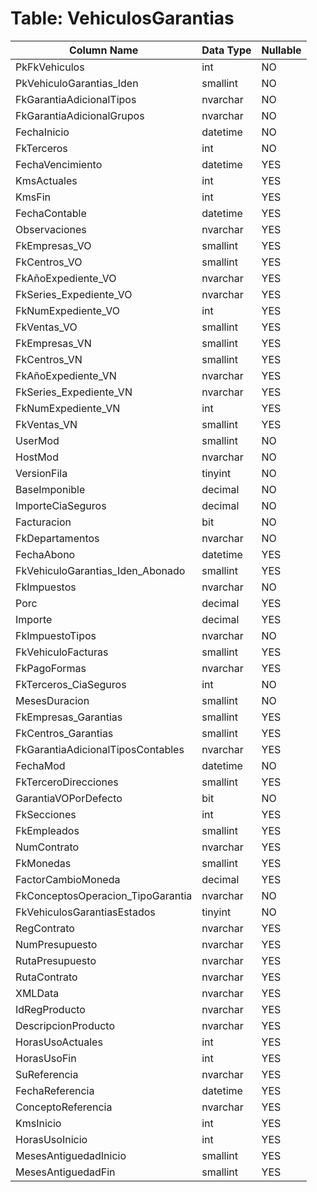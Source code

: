 # Table: VehiculosGarantias

| Column Name | Data Type | Nullable |
|-------------|-----------|----------|
| PkFkVehiculos | int | NO |
| PkVehiculoGarantias_Iden | smallint | NO |
| FkGarantiaAdicionalTipos | nvarchar | NO |
| FkGarantiaAdicionalGrupos | nvarchar | NO |
| FechaInicio | datetime | NO |
| FkTerceros | int | NO |
| FechaVencimiento | datetime | YES |
| KmsActuales | int | YES |
| KmsFin | int | YES |
| FechaContable | datetime | YES |
| Observaciones | nvarchar | YES |
| FkEmpresas_VO | smallint | YES |
| FkCentros_VO | smallint | YES |
| FkAñoExpediente_VO | nvarchar | YES |
| FkSeries_Expediente_VO | nvarchar | YES |
| FkNumExpediente_VO | int | YES |
| FkVentas_VO | smallint | YES |
| FkEmpresas_VN | smallint | YES |
| FkCentros_VN | smallint | YES |
| FkAñoExpediente_VN | nvarchar | YES |
| FkSeries_Expediente_VN | nvarchar | YES |
| FkNumExpediente_VN | int | YES |
| FkVentas_VN | smallint | YES |
| UserMod | smallint | NO |
| HostMod | nvarchar | NO |
| VersionFila | tinyint | NO |
| BaseImponible | decimal | NO |
| ImporteCiaSeguros | decimal | NO |
| Facturacion | bit | NO |
| FkDepartamentos | nvarchar | NO |
| FechaAbono | datetime | YES |
| FkVehiculoGarantias_Iden_Abonado | smallint | YES |
| FkImpuestos | nvarchar | NO |
| Porc | decimal | YES |
| Importe | decimal | YES |
| FkImpuestoTipos | nvarchar | NO |
| FkVehiculoFacturas | smallint | YES |
| FkPagoFormas | nvarchar | YES |
| FkTerceros_CiaSeguros | int | NO |
| MesesDuracion | smallint | NO |
| FkEmpresas_Garantias | smallint | YES |
| FkCentros_Garantias | smallint | YES |
| FkGarantiaAdicionalTiposContables | nvarchar | YES |
| FechaMod | datetime | NO |
| FkTerceroDirecciones | smallint | YES |
| GarantiaVOPorDefecto | bit | NO |
| FkSecciones | int | YES |
| FkEmpleados | smallint | YES |
| NumContrato | nvarchar | YES |
| FkMonedas | smallint | YES |
| FactorCambioMoneda | decimal | YES |
| FkConceptosOperacion_TipoGarantia | nvarchar | NO |
| FkVehiculosGarantiasEstados | tinyint | NO |
| RegContrato | nvarchar | YES |
| NumPresupuesto | nvarchar | YES |
| RutaPresupuesto | nvarchar | YES |
| RutaContrato | nvarchar | YES |
| XMLData | nvarchar | YES |
| IdRegProducto | nvarchar | YES |
| DescripcionProducto | nvarchar | YES |
| HorasUsoActuales | int | YES |
| HorasUsoFin | int | YES |
| SuReferencia | nvarchar | YES |
| FechaReferencia | datetime | YES |
| ConceptoReferencia | nvarchar | YES |
| KmsInicio | int | YES |
| HorasUsoInicio | int | YES |
| MesesAntiguedadInicio | smallint | YES |
| MesesAntiguedadFin | smallint | YES |
